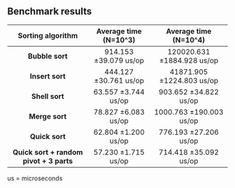 Benchmark results
------------------------

|Sorting algorithm|Average time (N=10^3)|Average time (N=10^4)|
|:----:|:-------:|:-----------:|
|**Bubble sort**|914.153 ±39.079 us/op|120020.631 ±1884.928 us/op|
|**Insert sort**|444.127 ±30.761 us/op|41871.905 ±1224.803 us/op|
|**Shell sort**|63.557 ±3.744 us/op|903.652 ±34.822 us/op|
|**Merge sort**|78.827 ±6.083 us/op|1000.763 ±190.003 us/op|
|**Quick sort**|62.804 ±1.200 us/op|776.193 ±27.206 us/op|
|**Quick sort + random pivot + 3 parts**|57.230 ±1.715 us/op|714.418 ±35.092 us/op|

us = microseconds